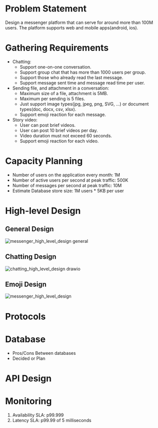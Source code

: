 # Problem Statement
Design a messenger platform that can serve for around more than 100M users. The platform supports web and mobile apps(android, ios).
# Gathering Requirements
- Chatting:
  + Support one-on-one conversation.
  + Support group chat that has more than 1000 users per group.
  + Support those who already read the last message.
  + Support message sent time and message read time per user.
- Sending file, and attachment in a conversation:
  + Maximum size of a file, attachment is 5MB.
  + Maximum per sending is 5 files.
  + Just support image types(jpg, jpeg, png, SVG, ...) or document types(doc, docx, csv, xlsx).
  + Support emoji reaction for each message.
- Story video:
  + User can post brief videos.
  + User can post 10 brief videos per day.
  + Video duration must not exceed 60 seconds.
  + Support emoji reaction for each video.
# Capacity Planning
- Number of users on the application every month: 1M
- Number of active users per second at peak traffic: 500K
- Number of messages per second at peak traffic: 10M
- Estimate Database store size: 1M users * 5KB per user
# High-level Design
## General Design
![messenger_high_level_design general](https://github.com/duyledat197/messenger/assets/38448882/0fb884be-78e1-41f0-bfc6-1c4590dd8b8d)

## Chatting Design
![chatting_high_level_design drawio](https://github.com/duyledat197/messenger/assets/38448882/c592f2b1-18d3-4dc6-8e95-8af82e02eeec)

## Emoji Design
![messenger_high_level_design](https://github.com/duyledat197/messenger/assets/38448882/a6af24ec-0cf7-44e4-8caa-6b58d5468066)

# Protocols

# Database
- Pros/Cons Between databases
- Decided or Plan

# API Design

# Monitoring
1. Availability SLA: p99.999
2. Latency SLA: p99.99 of 5 milliseconds
